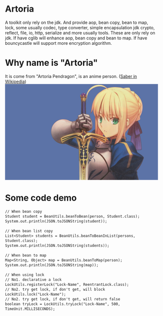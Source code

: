# Artoria
A toolkit only rely on the jdk. And provide aop, bean copy, bean to map, lock,
some usually codec, type converter, simple encapsulation jdk crypto, reflect,
file, io, http, serialize and more usually tools. These are only rely on jdk.
If have cglib will enhance aop, bean copy and bean to map. If have bouncycastle
will support more encryption algorithm.

# Why name is "Artoria"
It is come from "Artoria Pendragon", is an anime person. ([Saber in Wikipedia](https://en.wikipedia.org/wiki/Saber_(Fate/stay_night)))
![Saber](saber.jpg)

# Some code demo
```
// When bean copy
Student student = BeanUtils.beanToBean(person, Student.class);
System.out.println(JSON.toJSONString(student));

// When bean list copy
List<Student> students = BeanUtils.beanToBeanInList(persons, Student.class);
System.out.println(JSON.toJSONString(students));

// When bean to map
Map<String, Object> map = BeanUtils.beanToMap(person);
System.out.println(JSON.toJSONString(map));

// When using lock
// No1. declarative a lock
LockUtils.registerLock("Lock-Name", ReentrantLock.class);
// No2. try get lock, if don't get, will block
LockUtils.lock("Lock-Name");
// No2. try get lock, if don't get, will return false
boolean tryLock = LockUtils.tryLock("Lock-Name", 500, TimeUnit.MILLISECONDS);
```
